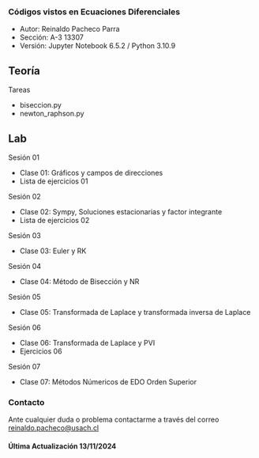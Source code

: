 ### Códigos vistos en Ecuaciones Diferenciales

- Autor: Reinaldo Pacheco Parra
- Sección: A-3 13307
- Versión: Jupyter Notebook 6.5.2 / Python 3.10.9

## Teoría
Tareas
- biseccion.py
- newton_raphson.py

## Lab
Sesión 01
- Clase 01: Gráficos y campos de direcciones
- Lista de ejercicios 01

Sesión 02
- Clase 02: Sympy, Soluciones estacionarias y factor integrante
- Lista de ejercicios 02

Sesión 03
- Clase 03: Euler y RK

Sesión 04
- Clase 04: Método de Bisección y NR

Sesión 05
- Clase 05: Transformada de Laplace y transformada inversa de Laplace

Sesión 06
- Clase 06: Transformada de Laplace y PVI
- Ejercicios 06

Sesión 07
- Clase 07: Métodos Númericos de EDO Orden Superior

### Contacto
Ante cualquier duda o problema contactarme a través del correo reinaldo.pacheco@usach.cl

#### Última Actualización 13/11/2024